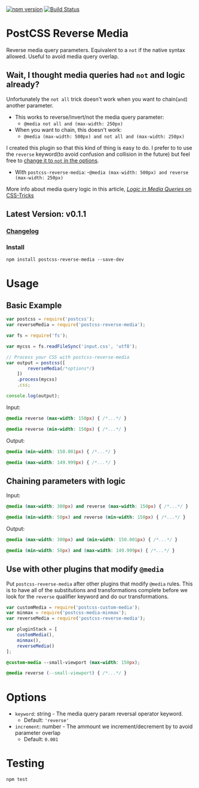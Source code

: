 [![npm version](https://badge.fury.io/js/postcss-reverse-media.svg)](http://badge.fury.io/js/postcss-reverse-media) [![Build Status](https://travis-ci.org/MadLittleMods/postcss-reverse-media.svg)](https://travis-ci.org/MadLittleMods/postcss-reverse-media)

# PostCSS Reverse Media

Reverse media query parameters. Equivalent to a `not` if the native syntax allowed. Useful to avoid media query overlap.

## Wait, I thought media queries had `not` and logic already?

Unfortunately the `not all` trick doesn't work when you want to chain(`and`) another parameter.

 - This works to reverse/invert/not the media query parameter:
 	 - `@media not all and (max-width: 250px)`
 - When you want to chain, this doesn't work:
 	 - `@media (max-width: 500px) and not all and (max-width: 250px)`

I created this plugin so that this kind of thing is easy to do. I prefer to to use the `reverse` keyword(to avoid confusion and collision in the future) but feel free to [change it to `not` in the options](#options).

 - With `postcss-reverse-media`:
 	 -`@media (max-width: 500px) and reverse (max-width: 250px)`

More info about media query logic in this article, [*Logic in Media Queries* on CSS-Tricks](https://css-tricks.com/logic-in-media-queries/)


## Latest Version: v0.1.1

### [Changelog](https://github.com/MadLittleMods/postcss-reverse-media/blob/master/CHANGELOG.md)

### Install

`npm install postcss-reverse-media --save-dev`

# Usage

## Basic Example

```js
var postcss = require('postcss');
var reverseMedia = require('postcss-reverse-media');

var fs = require('fs');

var mycss = fs.readFileSync('input.css', 'utf8');

// Process your CSS with postcss-reverse-media
var output = postcss([
        reverseMedia(/*options*/)
    ])
    .process(mycss)
    .css;

console.log(output);
```

Input:
```css
@media reverse (max-width: 150px) { /*...*/ }

@media reverse (min-width: 150px) { /*...*/ }
```

Output:
```css
@media (min-width: 150.001px) { /*...*/ }

@media (max-width: 149.999px) { /*...*/ }
```

## Chaining parameters with logic

Input:
```css
@media (max-width: 300px) and reverse (max-width: 150px) { /*...*/ }

@media (min-width: 50px) and reverse (min-width: 150px) { /*...*/ }
```

Output:
```css
@media (max-width: 300px) and (min-width: 150.001px) { /*...*/ }

@media (min-width: 50px) and (max-width: 149.999px) { /*...*/ }
```

## Use with other plugins that modify `@media`

Put `postcss-reverse-media` after other plugins that modify `@media` rules. This is to have all of the substitutions and transformations complete before we look for the `reverse` qualifier keyword and do our transformations.

```js
var customMedia = require('postcss-custom-media');
var minmax = require('postcss-media-minmax');
var reverseMedia = require('postcss-reverse-media');

var pluginStack = [
	customMedia(),
	minmax(),
	reverseMedia()
];
```

```css
@custom-media --small-viewport (max-width: 150px);

@media reverse (--small-viewport) { /*...*/ }
```




# Options

 - `keyword`: string - The media query param reversal operator keyword.
 	 - Default: `'reverse'`
 - `increment`: number - The ammount we increment/decrement by to avoid parameter overlap
 	 - Default: `0.001`



# Testing

`npm test`
